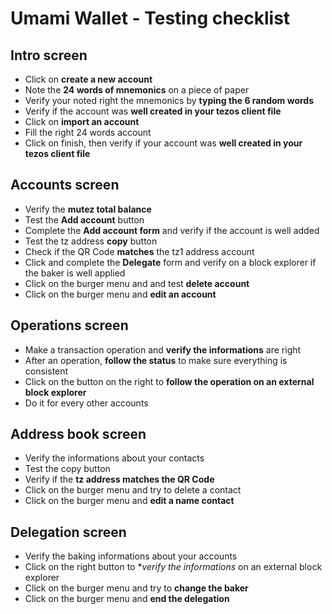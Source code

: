 # Umami Wallet - Testing checklist

## Intro screen
- Click on **create a new account**
- Note the **24 words of mnemonics** on a piece of paper
- Verify your noted right the mnemonics by **typing the 6 random words**
- Verify if the account was **well created in your tezos client file**
- Click on **import an account**
- Fill the right 24 words account
- Click on finish, then verify if your account was **well created in your tezos client file**

## Accounts screen
- Verify the **mutez total balance**
- Test the **Add account** button
- Complete the **Add account form** and verify if the account is well added
- Test the tz address **copy** button
- Check if the QR Code **matches** the tz1 address account
- Click and complete the **Delegate** form and verify on a block explorer if the baker is well applied
- Click on the burger menu and and test **delete account**
- Click on the burger menu and **edit an account**

## Operations screen
- Make a transaction operation and **verify the informations** are right
- After an operation, **follow the status** to make sure everything is consistent
- Click on the button on the right to **follow the operation on an external block explorer**
- Do it for every other accounts

## Address book screen
- Verify the informations about your contacts
- Test the copy button
- Verify if the **tz address matches the QR Code**
- Click on the burger menu and try to delete a contact
- Click on the burger menu and **edit a name contact**

## Delegation screen
- Verify the baking informations about your accounts
- Click on the right button to **verify the informations* on an external block explorer
- Click on the burger menu and try to **change the baker**
- Click on the burger menu and **end the delegation**
